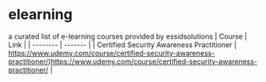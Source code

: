 # elearning
a curated list of e-learning courses provided by essidsolutions
| Course    | Link |
| -------- | ------- |
| Certified Security Awareness Practitioner  | https://www.udemy.com/course/certified-security-awareness-practitioner/)https://www.udemy.com/course/certified-security-awareness-practitioner/
   |
